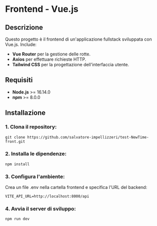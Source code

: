 # Frontend - Vue.js

## Descrizione
Questo progetto è il frontend di un'applicazione fullstack sviluppata con Vue.js. Include:
- **Vue Router** per la gestione delle rotte.
- **Axios** per effettuare richieste HTTP.
- **Tailwind CSS** per la progettazione dell'interfaccia utente.

## Requisiti
- **Node.js** >= 16.14.0
- **npm** >= 8.0.0

## Installazione

### 1. Clona il repository:
   ```git clone https://github.com/salvatore-impellizzeri/test-NewTime-front.git```
   
### 2. Installa le dipendenze:
   ```npm install```

### 3. Configura l'ambiente:
Crea un file .env nella cartella frontend e specifica l'URL del backend: 
```
VITE_API_URL=http://localhost:8000/api
```

### 4. Avvia il server di sviluppo:
   ```npm run dev```
